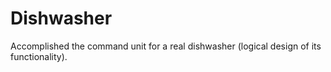 # Dishwasher
Accomplished the command unit for a real dishwasher (logical design of its functionality).
